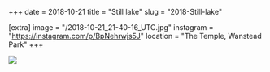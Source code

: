 +++
date = 2018-10-21
title = "Still lake"
slug = "2018-Still-lake"

[extra]
image = "/2018-10-21_21-40-16_UTC.jpg"
instagram = "https://instagram.com/p/BpNehrwjs5J"
location = "The Temple, Wanstead Park"
+++

<img src="/2018-10-21_21-40-16_UTC.jpg" />
